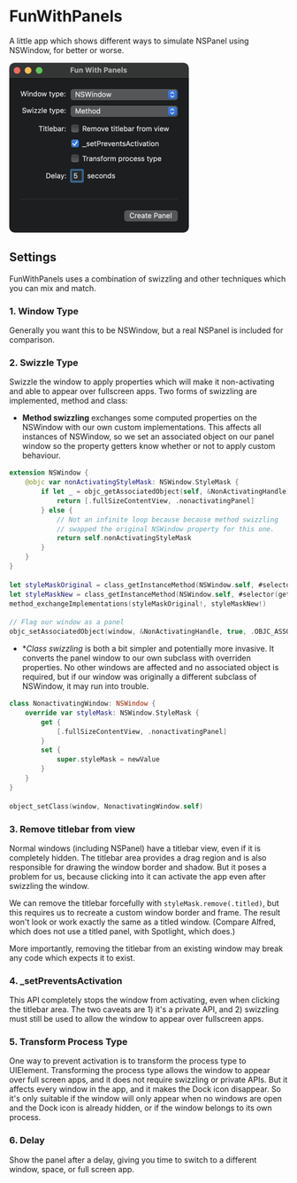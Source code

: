 # FunWithPanels

A little app which shows different ways to simulate NSPanel using NSWindow, for better or worse.

<img src="funwithpanels.png" width=325 alt="fun with panels" />

## Settings

FunWithPanels uses a combination of swizzling and other techniques which you can mix and match.
### 1. Window Type

Generally you want this to be NSWindow, but a real NSPanel is included for comparison.

### 2. Swizzle Type

 Swizzle the window to apply properties which will make it non-activating and able to appear over fullscreen apps. Two forms of swizzling are implemented, method and class:
 
-  **Method swizzling** exchanges some computed properties on the NSWindow with our own custom implementations. This affects all instances of NSWindow, so we set an associated object on our panel window so the property getters know whether or not to apply custom behaviour.

```swift
extension NSWindow {
    @objc var nonActivatingStyleMask: NSWindow.StyleMask {
        if let _ = objc_getAssociatedObject(self, &NonActivatingHandle) {
            return [.fullSizeContentView, .nonactivatingPanel]
        } else {
            // Not an infinite loop because because method swizzling
            // swapped the original NSWindow property for this one.
            return self.nonActivatingStyleMask
        }
    }
}

let styleMaskOriginal = class_getInstanceMethod(NSWindow.self, #selector(getter: NSWindow.styleMask))
let styleMaskNew = class_getInstanceMethod(NSWindow.self, #selector(getter: NSWindow.nonActivatingStyleMask))
method_exchangeImplementations(styleMaskOriginal!, styleMaskNew!)

// Flag our window as a panel
objc_setAssociatedObject(window, &NonActivatingHandle, true, .OBJC_ASSOCIATION_COPY)

```

- **Class swizzling* is both a bit simpler and potentially more invasive. It converts the panel window to our own subclass with overriden properties. No other windows are affected and no associated object is required, but if our window was originally a different subclass of NSWindow, it may run into trouble.

```swift
class NonactivatingWindow: NSWindow {
    override var styleMask: NSWindow.StyleMask {
        get {
            [.fullSizeContentView, .nonactivatingPanel]
        }
        set {
            super.styleMask = newValue
        }
    }
}

object_setClass(window, NonactivatingWindow.self)
```
### 3. Remove titlebar from view

Normal windows (including NSPanel) have a titlebar view, even if it is completely hidden. The titlebar area provides a drag region and is also responsible for drawing the window border and shadow. But it poses a problem for us, because clicking into it can activate the app even after swizzling the window.

We can remove the titlebar forcefully with `styleMask.remove(.titled)`, but this requires us to recreate a custom window border and frame. The result won't look or work exactly the same as a titled window. (Compare Alfred, which does not use a titled panel, with Spotlight, which does.)

More importantly, removing the titlebar from an existing window may break any code which expects it to exist.

### 4. _setPreventsActivation

This API completely stops the window from activating, even when clicking the titlebar area. The two caveats are 1) it's a private API, and 2) swizzling must still be used to allow the window to appear over fullscreen apps.

### 5. Transform Process Type

One way to prevent activation is to transform the process type to UIElement. Transforming the process type allows the window to appear over full screen apps, and it does not require swizzling or private APIs. But it affects every window in the app, and it makes the Dock icon disappear. So it's only suitable if the window will only appear when no windows are open and the Dock icon is already hidden, or if the window belongs to its own process.

### 6. Delay

Show the panel after a delay, giving you time to switch to a different window, space, or full screen app.